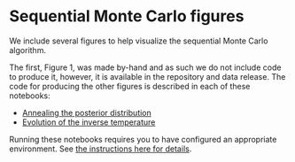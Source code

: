 # Sequential Monte Carlo figures

We include several figures to help visualize the sequential Monte Carlo algorithm.

The first, Figure 1, was made by-hand and as such we do not include
code to produce it, however, it is available in the repository and data release.
The code for producing the other figures is described in each of these notebooks:

- [Annealing the posterior distribution](./plotting/temperature_plot.ipynb)
- [Evolution of the inverse temperature](./plotting/plot_beta.ipynb)

Running these notebooks requires you to have configured an appropriate environment.
See [the instructions here for details](./environment).
